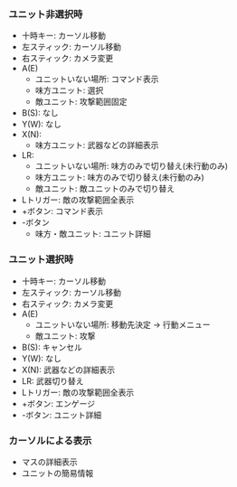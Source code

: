 ### ユニット非選択時
- 十時キー: カーソル移動
- 左スティック: カーソル移動
- 右スティック: カメラ変更
- A(E)
  - ユニットいない場所: コマンド表示
  - 味方ユニット: 選択
  - 敵ユニット: 攻撃範囲固定
- B(S): なし
- Y(W): なし
- X(N):
  - 味方ユニット: 武器などの詳細表示
- LR:
  - ユニットいない場所: 味方のみで切り替え(未行動のみ)
  - 味方ユニット: 味方のみで切り替え(未行動のみ)
  - 敵ユニット: 敵ユニットのみで切り替え
- Lトリガー: 敵の攻撃範囲全表示
- +ボタン: コマンド表示
- -ボタン
  - 味方・敵ユニット: ユニット詳細

### ユニット選択時
- 十時キー: カーソル移動
- 左スティック: カーソル移動
- 右スティック: カメラ変更
- A(E)
    - ユニットいない場所: 移動先決定 -> 行動メニュー
    - 敵ユニット: 攻撃
- B(S): キャンセル
- Y(W): なし
- X(N): 武器などの詳細表示
- LR: 武器切り替え
- Lトリガー: 敵の攻撃範囲全表示
- +ボタン: エンゲージ
- -ボタン: ユニット詳細

### カーソルによる表示
- マスの詳細表示
- ユニットの簡易情報